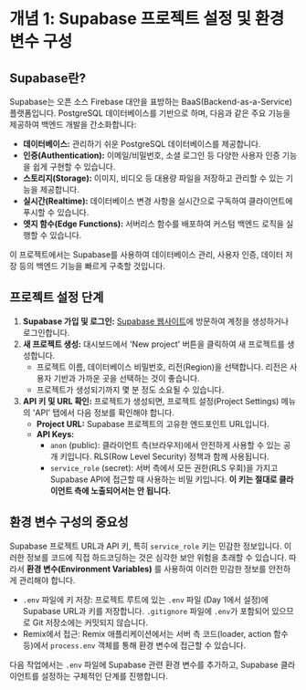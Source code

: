 # 개념 1: Supabase 프로젝트 설정 및 환경변수 구성

## Supabase란?

Supabase는 오픈 소스 Firebase 대안을 표방하는 BaaS(Backend-as-a-Service) 플랫폼입니다. PostgreSQL 데이터베이스를 기반으로 하며, 다음과 같은 주요 기능을 제공하여 백엔드 개발을 간소화합니다:

*   **데이터베이스:** 관리하기 쉬운 PostgreSQL 데이터베이스를 제공합니다.
*   **인증(Authentication):** 이메일/비밀번호, 소셜 로그인 등 다양한 사용자 인증 기능을 쉽게 구현할 수 있습니다.
*   **스토리지(Storage):** 이미지, 비디오 등 대용량 파일을 저장하고 관리할 수 있는 기능을 제공합니다.
*   **실시간(Realtime):** 데이터베이스 변경 사항을 실시간으로 구독하여 클라이언트에 푸시할 수 있습니다.
*   **엣지 함수(Edge Functions):** 서버리스 함수를 배포하여 커스텀 백엔드 로직을 실행할 수 있습니다.

이 프로젝트에서는 Supabase를 사용하여 데이터베이스 관리, 사용자 인증, 데이터 저장 등의 백엔드 기능을 빠르게 구축할 것입니다.

## 프로젝트 설정 단계

1.  **Supabase 가입 및 로그인:** [Supabase 웹사이트](https://supabase.com/)에 방문하여 계정을 생성하거나 로그인합니다.
2.  **새 프로젝트 생성:** 대시보드에서 'New project' 버튼을 클릭하여 새 프로젝트를 생성합니다.
    *   프로젝트 이름, 데이터베이스 비밀번호, 리전(Region)을 선택합니다. 리전은 사용자 기반과 가까운 곳을 선택하는 것이 좋습니다.
    *   프로젝트가 생성되기까지 몇 분 정도 소요될 수 있습니다.
3.  **API 키 및 URL 확인:** 프로젝트가 생성되면, 프로젝트 설정(Project Settings) 메뉴의 'API' 탭에서 다음 정보를 확인해야 합니다.
    *   **Project URL:** Supabase 프로젝트의 고유한 엔드포인트 URL입니다.
    *   **API Keys:** 
        *   `anon` (public): 클라이언트 측(브라우저)에서 안전하게 사용할 수 있는 공개 키입니다. RLS(Row Level Security) 정책과 함께 사용됩니다.
        *   `service_role` (secret): 서버 측에서 모든 권한(RLS 우회)을 가지고 Supabase API에 접근할 때 사용하는 비밀 키입니다. **이 키는 절대로 클라이언트 측에 노출되어서는 안 됩니다.**

## 환경 변수 구성의 중요성

Supabase 프로젝트 URL과 API 키, 특히 `service_role` 키는 민감한 정보입니다. 이러한 정보를 코드에 직접 하드코딩하는 것은 심각한 보안 위험을 초래할 수 있습니다. 따라서 **환경 변수(Environment Variables)** 를 사용하여 이러한 민감한 정보를 안전하게 관리해야 합니다.

*   `.env` 파일에 키 저장: 프로젝트 루트에 있는 `.env` 파일 (Day 1에서 설정)에 Supabase URL과 키를 저장합니다. `.gitignore` 파일에 `.env`가 포함되어 있으므로 Git 저장소에는 커밋되지 않습니다.
*   Remix에서 접근: Remix 애플리케이션에서는 서버 측 코드(loader, action 함수 등)에서 `process.env` 객체를 통해 환경 변수에 접근할 수 있습니다.

다음 작업에서는 `.env` 파일에 Supabase 관련 환경 변수를 추가하고, Supabase 클라이언트를 설정하는 구체적인 단계를 진행합니다. 